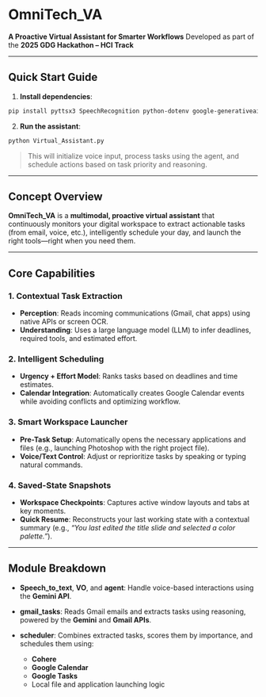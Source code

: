 

# OmniTech\_VA

**A Proactive Virtual Assistant for Smarter Workflows**
Developed as part of the **2025 GDG Hackathon – HCI Track**

---

##  Quick Start Guide

1. **Install dependencies**:

```bash
pip install pyttsx3 SpeechRecognition python-dotenv google-generativeai google-adk pyaudio setuptools google-auth google-auth-oauthlib google-api-python-client cohere
```

2. **Run the assistant**:

```bash
python Virtual_Assistant.py
```

> This will initialize voice input, process tasks using the agent, and schedule actions based on task priority and reasoning.

---

##  Concept Overview

**OmniTech\_VA** is a **multimodal, proactive virtual assistant** that continuously monitors your digital workspace to extract actionable tasks (from email, voice, etc.), intelligently schedule your day, and launch the right tools—right when you need them.

---

##  Core Capabilities

### 1. **Contextual Task Extraction**

* **Perception**: Reads incoming communications (Gmail, chat apps) using native APIs or screen OCR.
* **Understanding**: Uses a large language model (LLM) to infer deadlines, required tools, and estimated effort.

### 2. **Intelligent Scheduling**

* **Urgency + Effort Model**: Ranks tasks based on deadlines and time estimates.
* **Calendar Integration**: Automatically creates Google Calendar events while avoiding conflicts and optimizing workflow.

### 3. **Smart Workspace Launcher**

* **Pre-Task Setup**: Automatically opens the necessary applications and files (e.g., launching Photoshop with the right project file).
* **Voice/Text Control**: Adjust or reprioritize tasks by speaking or typing natural commands.

### 4. **Saved-State Snapshots**

* **Workspace Checkpoints**: Captures active window layouts and tabs at key moments.
* **Quick Resume**: Reconstructs your last working state with a contextual summary (e.g., *“You last edited the title slide and selected a color palette.”*).

---

##  Module Breakdown

* **Speech\_to\_text**, **VO**, and **agent**: Handle voice-based interactions using the **Gemini API**.
* **gmail\_tasks**: Reads Gmail emails and extracts tasks using reasoning, powered by the **Gemini** and **Gmail APIs**.
* **scheduler**: Combines extracted tasks, scores them by importance, and schedules them using:

  * **Cohere**
  * **Google Calendar**
  * **Google Tasks**
  * Local file and application launching logic

